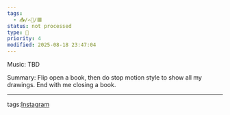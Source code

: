 ```yaml
---
tags:
  - 📥️/✍🏻/🟥
status: not processed
type: 📸
priority: 4
modified: 2025-08-18 23:47:04
---
```

Music: TBD

Summary: Flip open a book, then do stop motion style to show all my drawings. End with me closing a book.


---
tags:[Instagram](instagram)